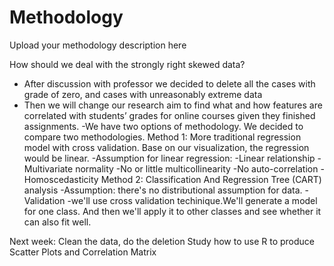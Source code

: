 # Methodology
Upload your methodology description here

How should we deal with the strongly right skewed data?
- After discussion with professor we decided to delete all the cases with grade of zero, and cases with unreasonably extreme data 
- Then we will change our research aim to find what and how features are correlated with students’ grades for online courses given they finished assignments.
      -We have two options of methodology. We decided to compare two methodologies.
          Method 1: More traditional regression model with cross validation. Base on our visualization, the regression would be linear. 
              -Assumption for linear regression:
                    -Linear relationship
                    -Multivariate normality
                    -No or little multicollinearity
                     -No auto-correlation
                     -Homoscedasticity
     Method 2:  Classification And Regression Tree (CART) analysis
         -Assumption: there's no distributional assumption for data.
-Validation
  -we'll use cross validation techinique.We'll generate a model for one class. And then we'll apply it to other classes and see whether it can also fit well. 

Next week:
 Clean the data, do the deletion 
 Study how to use R to produce Scatter Plots and Correlation Matrix

